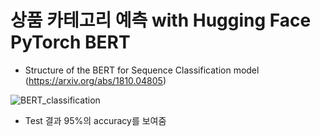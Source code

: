 # 상품 카테고리 예측 with Hugging Face PyTorch BERT

- Structure of the BERT for Sequence Classification model (https://arxiv.org/abs/1810.04805)

![BERT_classification](http://mccormickml.com/assets/BERT/padding_and_mask.png "BERT_classification")

- Test 결과 95%의 accuracy를 보여줌
